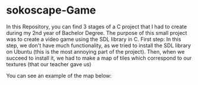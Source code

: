 # sokoscape-Game

In this Repository, you can find 3 stages of a C project that I had to create during my 2nd year of Bachelor Degree.
The purpose of this small project was to create a video game using the SDL library in C.
First step: 
In this step, we don't have much functionality, as we tried to install the SDL library on Ubuntu (this is the most annoying part of the project).
Then, when we succeed to install it, we had to make a map of tiles which correspond to our textures (that our teacher gave us)

You can see an example of the map below:

